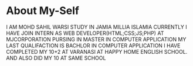# About My-Self 
I AM MOHD SAHIL WARSI
STUDY IN JAMIA MILLIA ISLAMIA
CURRENTLY I HAVE JOIN INTERN AS WEB DEVELOPER(HTML;CSS;JS;PHP) AT MJCORPORATION
PURSING IN MASTER IN COMPUTER APPLICATION
MY LAST QUALIFACTION IS BACHLOR IN COMPUTER APPLICATION
I HAVE COMPLETED MY 10+2 AT VARANASI AT HAPPY HOME ENGLISH SCHOOL.
AND ALSO DID MY 10 AT SAME SCHOOL

